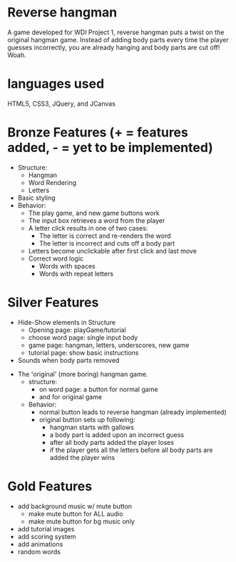 # Reverse hangman
A game developed for WDI Project 1, reverse hangman puts a twist on the original hangman game. Instead of adding body parts every time the player guesses incorrectly, you are already hanging and body parts are cut off! Woah.

# languages used
HTML5, CSS3, JQuery, and JCanvas

# Bronze Features (+ = features added, - = yet to be implemented)
+ Structure:
  + Hangman
  + Word Rendering
  + Letters
+ Basic styling
+ Behavior:
  + The play game, and new game buttons work
  + The input box retrieves a word from the player
  + A letter click results in one of two cases:
    + The letter is correct and re-renders the word
    + The letter is incorrect and cuts off a body part
  + Letters become unclickable after first click and last move
  + Correct word logic
    + Words with spaces
    + Words with repeat letters

# Silver Features
+ Hide-Show elements in Structure
  + Opening page: playGame/tutorial
  + choose word page: single input body
  + game page: hangman, letters, underscores, new game
  + tutorial page: show basic instructions
+ Sounds when body parts removed
- The 'original' (more boring) hangman game.
  - structure:
    - on word page: a button for normal game
    - and for original game
  - Behavior:
    - normal button leads to reverse hangman (already implemented)
    - original button sets up following:
      - hangman starts with gallows
      - a body part is added upon an incorrect guess
      - after all body parts added the player loses
      - if the player gets all the letters before all
        body parts are added the player wins

# Gold Features
- add background music w/ mute button
  - make mute button for ALL audio
  - make mute button for bg music only
- add tutorial images
- add scoring system
- add animations
- random words

